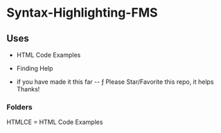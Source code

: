 # Syntax-Highlighting-FMS
## Uses
* HTML Code Examples
* Finding Help

* if you have made it this far -- ƒ
Please Star/Favorite this repo, it helps 
Thanks!

### Folders
HTMLCE = HTML Code Examples
